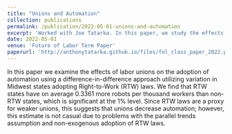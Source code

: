 ```yaml
---
title: "Unions and Automation"
collection: publications
permalink: /publication/2022-05-01-unions-and-automation
excerpt: 'Worked with Joe Tatarka. In this paper, we study the effects of labor unions on the adoption of automation using a difference-in-difference approach from the variation in states adoptions of Right to Work laws.'
date: 2022-05-01
venue: 'Future of Labor Term Paper'
paperurl: 'http://anthonytatarka.github.io/files/fol_class_paper_2022.pdf'
---
```


In this paper we examine the effects of labor unions on the adoption of automation
using a difference-in-difference approach utilizing variation in Midwest states adopting
Right-to-Work (RTW) laws. We find that RTW states have on average 0.3361 more
robots per thousand workers than non-RTW states, which is significant at the 1% level.
Since RTW laws are a proxy for weaker unions, this suggests that unions decrease
automation; however, this estimate is not casual due to problems with the parallel
trends assumption and non-exogenous adoption of RTW laws.
